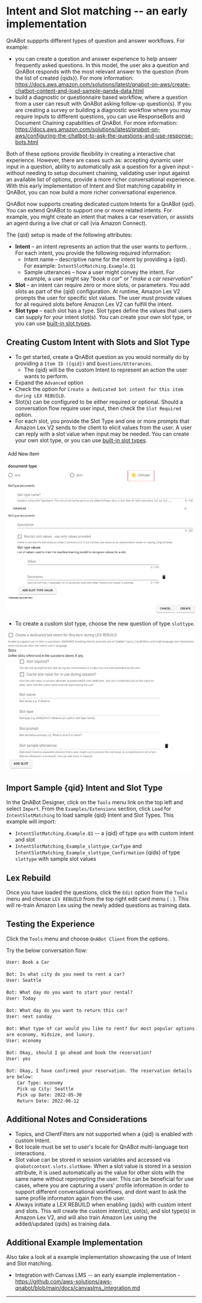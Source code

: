 # Intent and Slot matching -- an early implementation
QnABot suppprts different types of question and answer workflows. For example:
- you can create a question and answer experience to help answer frequently asked questions. In this model, the user aks a question and QnABot responds with the most relevant answer to the question (from the list of created {qids}). For more information: https://docs.aws.amazon.com/solutions/latest/qnabot-on-aws/create-chatbot-content-and-load-sample-qanda-data.html
- build a diagnostic or questionnaire based workflow, where a question from a user can result with QnABot asking follow-up question(s). If you are creating a survey or building a diagnostic workflow where you may require inputs to different questions, you can use ResponseBots and Document Chaining capabilities of QnABot. For more information: https://docs.aws.amazon.com/solutions/latest/qnabot-on-aws/configuring-the-chatbot-to-ask-the-questions-and-use-response-bots.html

Both of these options provide flexibility in creating a interactive chat experience. However, there are cases such as: accepting dynamic user input in a question, ability to automatically ask a question for a given input - without needing to setup document chaining, validating user input against an available list of options, provide a more richer conversational experience. 
With this early implementation of Intent and Slot matching capability in QnABot, you can now build a more richer conversational experience. 

QnABot now supports creating dedicated custom Intents for a QnABot {qid}. You can extend QnABot to support one or more related intents. For example, you might create an intent that makes a car reservation, or assists an agent during a live chat or call (via Amazon Connect). 

The {qid} setup is made of the following attributes: 

- **Intent** – an intent represents an action that the user wants to perform. . For each intent, you provide the following required information:
  - Intent name – descriptive name for the intent by providing a {qid}. For example: `IntentSlotMatching.Example.Q1`
  - Sample utterances – how a user might convey the intent. For example, a user might say "*book a car*" or "*make a car reservation*"
- **Slot** – an intent can require zero or more slots, or parameters. You add slots as part of the {qid} configuration. At runtime, Amazon Lex V2 prompts the user for specific slot values. The user must provide values for all required slots before Amazon Lex V2 can fulfill the intent.
- **Slot type** – each slot has a type. Slot types define the values that users can supply for your intent slot(s). You can create your own slot type, or you can use [built-in slot types](https://docs.aws.amazon.com/lexv2/latest/dg/howitworks-builtins-slots.html).


## Creating Custom Intent with Slots and Slot Type
- To get started, create a QnABot question as you would normally do by providing a `Item ID ({qid})` and `Questions/Utterances`. 
  - The {qid} will be the custom Intent to represent an action the user wants to perform. 
- Expand the `Advanced` option
- Check the option for `Create a dedicated bot intent for this item during LEX REBUILD`. 
- Slot(s) can be configured to be either required or optional. Should a conversation flow require user input, then check the `Slot Required` option. 
- For each slot, you provide the Slot Type and one or more prompts that Amazon Lex V2 sends to the client to elicit values from the user. A user can reply with a slot value when input may be needed. You can create your own slot type, or you can use [built-in slot types](https://docs.aws.amazon.com/lexv2/latest/dg/howitworks-builtins-slots.html).

![](./slottype_config.png)

- To create a custom slot type, choose the new question of type `slottype`. 

![](./qid_intent_slot_config.png)


## Import Sample {qid} Intent and Slot Type
In the QnABot Designer, click on the `Tools` menu link on the top left and select `Import`. From the `Examples/Extensions` section, click `Load` for `IntentSlotMatching` to load sample {qid} Intent and Slot Types.
This example will import:
- `IntentSlotMatching.Example.Q1` -- a {qid} of type `qna` with custom intent and slot
- `IntentSlotMatching_Example_slottype_CarType` and `IntentSlotMatching_Example_slottype_Confirmation` {qids} of type `slottype` with sample slot values


## Lex Rebuild
Once you have loaded the questions, click the `Edit` option from the `Tools` menu and choose `LEX REBUILD` from the top right edit card menu (`⋮`). This will re-train Amazon Lex using the newly added questions as training data.


## Testing the Experience
Click the `Tools` menu and choose `QnABot Client` from the options.

Try the below conversation flow: 

````
User: Book a Car

Bot: In what city do you need to rent a car?
User: Seattle

Bot: What day do you want to start your rental?
User: Today

Bot: What day do you want to return this car?
User: next sunday

Bot: What type of car would you like to rent? Our most popular options are economy, midsize, and luxury.
User: economy

Bot: Okay, should I go ahead and book the reservation?
User: yes

Bot: Okay, I have confirmed your reservation. The reservation details are below:
    Car Type: economy
    Pick up City: Seattle
    Pick up Date: 2022-05-30
    Return Date: 2022-06-12
````




## Additional Notes and Considerations
- Topics, and ClientFilters are not supported when a {qid} is enabled with custom Intent. 
- Bot locale must be set to user's locale for QnABot multi-language text interactions. 
- Slot value can be stored in session variables and accessed via `qnabotcontext.slots.slotName`. When a slot value is stored in a session attribute, it is used automatically as the value for other slots with the same name without reprompting the user. This can be beneficial for use cases, where you are capturing a users' profile information in order to support different conversational workflows, and dont want to ask the same profile informaton again from the user. 
- Always initiate a LEX REBUILD when enabling {qids} with custom intent and slots. This will create the custom intent(s), slot(s), and slot type(s) in Amazon Lex V2, and will also train Amazon Lex using the added/updated {qids} as training data. 


## Additional Example Implementation
Also take a look at a example implementation showcasing the use of Intent and Slot matching. 
- Integration with Canvas LMS -- an early example implementation - https://github.com/aws-solutions/aws-qnabot/blob/main/docs/canvaslms_integration.md

----



